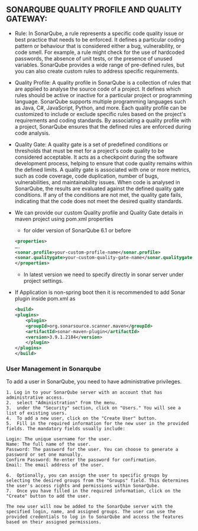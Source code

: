

## SONARQUBE QUALITY PROFILE AND QUALITY GATEWAY:

- Rule: In SonarQube, a rule represents a specific code quality issue or best practice that needs to be enforced. It defines a particular coding pattern or behaviour that is considered either a bug, vulnerability, or code smell. For example, a rule might check for the use of hardcoded passwords, the absence of unit tests, or the presence of unused variables. SonarQube provides a wide range of pre-defined rules, but you can also create custom rules to address specific requirements.

- Quality Profile: A quality profile in SonarQube is a collection of rules that are applied to analyse the source code of a project. It defines which rules should be active or inactive for a particular project or programming language. SonarQube supports multiple programming languages such as Java, C#, JavaScript, Python, and more. Each quality profile can be customized to include or exclude specific rules based on the project's requirements and coding standards. By associating a quality profile with a project, SonarQube ensures that the defined rules are enforced during code analysis.

- Quality Gate: A quality gate is a set of predefined conditions or thresholds that must be met for a project's code quality to be considered acceptable. It acts as a checkpoint during the software development process, helping to ensure that code quality remains within the defined limits. A quality gate is associated with one or more metrics, such as code coverage, code duplication, number of bugs, vulnerabilities, and maintainability issues. When code is analysed in SonarQube, the results are evaluated against the defined quality gate conditions. If any of the conditions are not met, the quality gate fails, indicating that the code does not meet the desired quality standards.

- We can provide our custom Quality profile and Quality Gate details in maven project using pom.xml properties 
    - for older version of SonarQube 6.1 or before
    ``` xml
    <properties>
    ….
    <sonar.profile>your-custom-profile-name</sonar.profile>
    <sonar.qualitygate>your-custom-quality-gate-name</sonar.qualitygate>
    </properties>
    ```

    - In latest version we need to specify directly in sonar server under project settings.

- If Application is non-spring boot then it is recommended to add Sonar plugin inside pom.xml as
    ```xml
    <build>
    <plugins>
        <plugin>
        <groupId>org.sonarsource.scanner.maven</groupId>
        <artifactId>sonar-maven-plugin</artifactId>
        <version>3.9.1.2184</version>
        </plugin>
    </plugins>
    </build>
    ```

### User Management in Sonarqube
To add a user in SonarQube, you need to have administrative privileges. 

    1. Log in to your SonarQube server with an account that has administrative access.
    2.	select "Administration" from the menu. 
    3.	under the "Security" section, click on "Users." You will see a list of existing users.
    4.	To add a new user, click on the "Create User" button.
    5.	Fill in the required information for the new user in the provided fields. The mandatory fields usually include:

    Login: The unique username for the user.
    Name: The full name of the user.
    Password: The password for the user. You can choose to generate a password or set one manually.
    Confirm Password: Re-enter the password for confirmation.
    Email: The email address of the user.

    6.	Optionally, you can assign the user to specific groups by selecting the desired groups from the "Groups" field. This determines the user's access rights and permissions within SonarQube.
    7.	Once you have filled in the required information, click on the "Create" button to add the user.

    The new user will now be added to the SonarQube server with the specified login, name, and assigned groups. The user can use the provided credentials to log in to SonarQube and access the features based on their assigned permissions.
